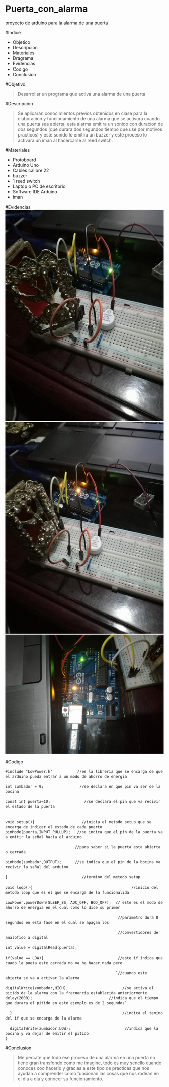 # Puerta_con_alarma
proyecto de arduino para la alarma de una puerta

#Indice
* Objetico
* Descripcion
* Materiales
* Dragrama
* Evidencias
* Codigo
* Conclusion


#Objetivo
>Desarrollar un programa que activa una alarma de una puerta

#Descripcion
>Se aplicaran conocimientos previos obtenidos en clase para la elaboracion y funcionamiento de una alarma
>que se activara cuando una puerta sea abierta, esta alarma emitira un sonido con duracion de dos segundos
>(que durara dos segundos tiempo que use por motivos practicos) y este sonido lo emitira un buzzer y este 
>proceso lo activara un iman al hacercarse al reed switch.

#Materiales
*  Protoboard
*  Arduino Uno
*  Cables calibre 22
*  buzzer
* 1 reed switch
* Laptop o PC de escritorio
* Software IDE Arduino
* iman

#Evidencias
![evidencia](evidencia.jpg)
![evidencia](evidencia2.jpg)
![evidencia](evidencia3.jpg)

#Codigo

    #include "LowPower.h"           //es la libreria que se encarga de que el arduino pueda entrar a un modo de ahorro de energia

    int zumbador = 9;                //se declara en que pin va ser de la bocina 
      
    const int puerta=10;               //se declara el pin que va recivir  el estado de la puerta
        

    void setup(){                     //inicia el metodo setup que se encarga de indicar el estado de cada puerto 
    pinMode(puerta,INPUT_PULLUP);   //se indica que el pin de la puerta va a emitir la señal hacia el arduino
 
                                   //para saber si la puerta esta abierta o cerrada
                                   
    pinMode(zumbador,OUTPUT);      //se indica que el pin de la bocina va recivir la señal del arduino
  
    }                                 //termino del metodo setup

    void loop(){                                            //inicio del metodo loop que es el que se encarga de la funcionalida                                             

    LowPower.powerDown(SLEEP_8S, ADC_OFF, BOD_OFF);  // este es el modo de ahorro de energia en el cual como lo dice su primer

                                                      //parametro dura 8 segundos en esta fase en el cual se apagan los
                                                     
                                                      //comvertidores de analofico a digital
   
    int value = digitalRead(puerta);`
   
    if(value == LOW){                                 //este if indica que cuado la pueta este cerrada no va ha hacer nada pero
   
                                                     `//cuando este abierta se va a activar la alarma

    digitalWrite(zumbador,HIGH);                        //se activa el pitido de la alarma con la frecuencia establecida anteriormente      delay(2000);                                  //indica que el tiempo que durara el pitido en este ejemplo es de 2 segundos`
                                                         
      }                                                 //indica el temino del if que se encarga de la alarma 
     
      digitalWrite(zumbador,LOW);                        //indica que la bocina y va dejar de emitir el pitido
    }

#Conclusion
>Me percate que todo ese proceso de una alarma en una puerta no tiene gran transfondo como me imagine,
>todo es muy sencllo cuando conoces coo hacerlo y gracias a este tipo de practicas que nos ayudan a comprender
>como funcionan las cosas que nos rodean en el dia a dia y conocer su funcionamiento.

